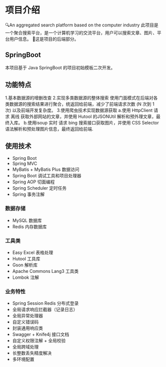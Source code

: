 # 项目介绍
🔍An aggregated search platform based on the computer industry 
此项目是一个聚合搜索平台，是一个计算机学习的交流平台，用户可以搜索文章、图片、平台用户信息。
🚀这是项目的后端部分。

## SpringBoot 
本项目基于 Java SpringBoot 的项目初始模板二次开发。

## 功能特点
1.基本数据源的增删改查
2.实现多类数据源的整体搜索
使用门面模式在后端对各类数据源的搜索结果进行聚合，统返回给前端，减少了前端请求次数 (N 次到 1 次) 以及前端开发复杂度。
3.使用爬虫技术实现数据源获取
a.使用 HttpClient 请求 离线 获取外部网站的文章，并使用 Hutool 的JSONUtil 解析和预外理文章，最终入库。
b.使用isoup 实时 请求 bing 搜索接口获取图片，并使用 CSS Selector 语法解析和预处理图片信息，最终返回给前端.

## 使用技术
- Spring Boot
- Spring MVC
- MyBatis + MyBatis Plus 数据访问
- Spring Boot 调试工具和项目处理器
- Spring AOP 切面编程
- Spring Scheduler 定时任务
- Spring 事务注解

### 数据存储
- MySQL 数据库
- Redis 内存数据库

### 工具类

- Easy Excel 表格处理
- Hutool 工具库
- Gson 解析库
- Apache Commons Lang3 工具类
- Lombok 注解

### 业务特性
- Spring Session Redis 分布式登录
- 全局请求响应拦截器（记录日志）
- 全局异常处理器
- 自定义错误码
- 封装通用响应类
- Swagger + Knife4j 接口文档
- 自定义权限注解 + 全局校验
- 全局跨域处理
- 长整数丢失精度解决
- 多环境配置



